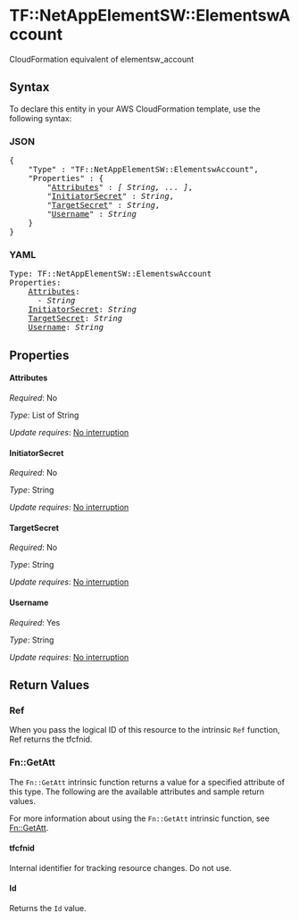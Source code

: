# TF::NetAppElementSW::ElementswAccount

CloudFormation equivalent of elementsw_account

## Syntax

To declare this entity in your AWS CloudFormation template, use the following syntax:

### JSON

<pre>
{
    "Type" : "TF::NetAppElementSW::ElementswAccount",
    "Properties" : {
        "<a href="#attributes" title="Attributes">Attributes</a>" : <i>[ String, ... ]</i>,
        "<a href="#initiatorsecret" title="InitiatorSecret">InitiatorSecret</a>" : <i>String</i>,
        "<a href="#targetsecret" title="TargetSecret">TargetSecret</a>" : <i>String</i>,
        "<a href="#username" title="Username">Username</a>" : <i>String</i>
    }
}
</pre>

### YAML

<pre>
Type: TF::NetAppElementSW::ElementswAccount
Properties:
    <a href="#attributes" title="Attributes">Attributes</a>: <i>
      - String</i>
    <a href="#initiatorsecret" title="InitiatorSecret">InitiatorSecret</a>: <i>String</i>
    <a href="#targetsecret" title="TargetSecret">TargetSecret</a>: <i>String</i>
    <a href="#username" title="Username">Username</a>: <i>String</i>
</pre>

## Properties

#### Attributes

_Required_: No

_Type_: List of String

_Update requires_: [No interruption](https://docs.aws.amazon.com/AWSCloudFormation/latest/UserGuide/using-cfn-updating-stacks-update-behaviors.html#update-no-interrupt)

#### InitiatorSecret

_Required_: No

_Type_: String

_Update requires_: [No interruption](https://docs.aws.amazon.com/AWSCloudFormation/latest/UserGuide/using-cfn-updating-stacks-update-behaviors.html#update-no-interrupt)

#### TargetSecret

_Required_: No

_Type_: String

_Update requires_: [No interruption](https://docs.aws.amazon.com/AWSCloudFormation/latest/UserGuide/using-cfn-updating-stacks-update-behaviors.html#update-no-interrupt)

#### Username

_Required_: Yes

_Type_: String

_Update requires_: [No interruption](https://docs.aws.amazon.com/AWSCloudFormation/latest/UserGuide/using-cfn-updating-stacks-update-behaviors.html#update-no-interrupt)

## Return Values

### Ref

When you pass the logical ID of this resource to the intrinsic `Ref` function, Ref returns the tfcfnid.

### Fn::GetAtt

The `Fn::GetAtt` intrinsic function returns a value for a specified attribute of this type. The following are the available attributes and sample return values.

For more information about using the `Fn::GetAtt` intrinsic function, see [Fn::GetAtt](https://docs.aws.amazon.com/AWSCloudFormation/latest/UserGuide/intrinsic-function-reference-getatt.html).

#### tfcfnid

Internal identifier for tracking resource changes. Do not use.

#### Id

Returns the <code>Id</code> value.


